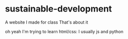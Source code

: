 # sustainable-development
A website I made for class
That's about it


oh yeah I'm trying to learn html/css:
I usually js and python 
